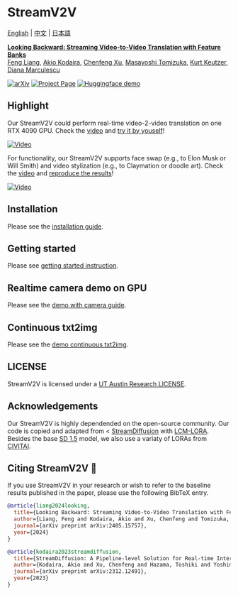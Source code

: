 # StreamV2V

[English](./README.md) | [中文](./README-cn.md) | [日本語](./README-ja.md)

**[Looking Backward: Streaming Video-to-Video Translation with Feature Banks](https://jeff-liangf.github.io/projects/streamv2v/)**
<br/>
[Feng Liang](https://jeff-liangf.github.io/),
[Akio Kodaira](https://scholar.google.co.jp/citations?user=15X3cioAAAAJ&hl=en),
[Chenfeng Xu](https://www.chenfengx.com/),
[Masayoshi Tomizuka](https://me.berkeley.edu/people/masayoshi-tomizuka/),
[Kurt Keutzer](https://people.eecs.berkeley.edu/~keutzer/),
[Diana Marculescu](https://www.ece.utexas.edu/people/faculty/diana-marculescu)
<br/>

[![arXiv](https://img.shields.io/badge/arXiv-2405.15757-b31b1b.svg)](https://arxiv.org/abs/2405.15757)
[![Project Page](https://img.shields.io/badge/Project-Website-orange)](https://jeff-liangf.github.io/projects/streamv2v/)
[![Huggingface demo](https://img.shields.io/badge/%F0%9F%A4%97%20Hugging%20Face-Spaces-blue)](https://huggingface.co/spaces/JeffLiang/streamv2v)

## Highlight 

Our StreamV2V could perform real-time video-2-video translation on one RTX 4090 GPU. Check the [video](https://www.youtube.com/watch?v=k-DmQNjXvxA) and [try it by youself](./demo_w_camera/README.md)!

[![Video](http://img.youtube.com/vi/k-DmQNjXvxA/0.jpg)](https://www.youtube.com/watch?v=k-DmQNjXvxA)

For functionality, our StreamV2V supports face swap (e.g., to Elon Musk or Will Smith) and video stylization (e.g., to Claymation or doodle art). Check the [video](https://www.youtube.com/watch?v=N9dx6c8HKBo) and [reproduce the results](./vid2vid/README.md)!

[![Video](http://img.youtube.com/vi/N9dx6c8HKBo/0.jpg)](https://www.youtube.com/watch?v=N9dx6c8HKBo)

## Installation

Please see the [installation guide](./INSTALL.md).

## Getting started

Please see [getting started instruction](./vid2vid/README.md).

## Realtime camera demo on GPU

Please see the [demo with camera guide](./demo_w_camera/README.md).

## Continuous txt2img 

Please see the [demo continuous txt2img](./demo_continuous_txt2img/README.md).

## LICENSE

StreamV2V is licensed under a [UT Austin Research LICENSE](./LICENSE).

## Acknowledgements

Our StreamV2V is highly dependended on the open-source community. Our code is copied and adapted from < [StreamDiffusion](https://github.com/cumulo-autumn/StreamDiffusion) with [LCM-LORA](https://huggingface.co/docs/diffusers/main/en/using-diffusers/inference_with_lcm_lora). Besides the base [SD 1.5](https://huggingface.co/runwayml/stable-diffusion-v1-5) model, we also use a variaty of LORAs from [CIVITAI](https://civitai.com/).

## Citing StreamV2V :pray:

If you use StreamV2V in your research or wish to refer to the baseline results published in the paper, please use the following BibTeX entry.

```BibTeX
@article{liang2024looking,
  title={Looking Backward: Streaming Video-to-Video Translation with Feature Banks},
  author={Liang, Feng and Kodaira, Akio and Xu, Chenfeng and Tomizuka, Masayoshi and Keutzer, Kurt and Marculescu, Diana},
  journal={arXiv preprint arXiv:2405.15757},
  year={2024}
}

@article{kodaira2023streamdiffusion,
  title={StreamDiffusion: A Pipeline-level Solution for Real-time Interactive Generation},
  author={Kodaira, Akio and Xu, Chenfeng and Hazama, Toshiki and Yoshimoto, Takanori and Ohno, Kohei and Mitsuhori, Shogo and Sugano, Soichi and Cho, Hanying and Liu, Zhijian and Keutzer, Kurt},
  journal={arXiv preprint arXiv:2312.12491},
  year={2023}
}
```
